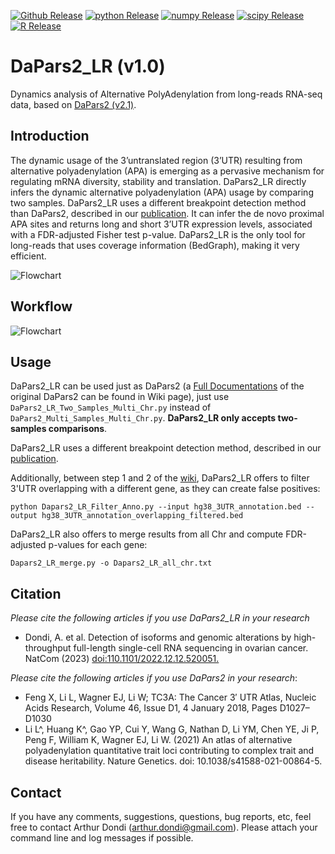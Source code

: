 [![Github Release](https://img.shields.io/badge/release-v2.1-brightgreen)](https://github.com/3UTR/DaPars2)
[![python Release](https://img.shields.io/badge/python-3.8-brightgreen)](https://www.python.org/downloads/)
[![numpy Release](https://img.shields.io/badge/numpy-1.22-brightgreen)](https://numpy.org/)
[![scipy Release](https://img.shields.io/badge/numpy-1.80-brightgreen)](https://scipy.org/)
[![R Release](https://img.shields.io/badge/R-3.6.3-brightgreen)](https://cran.r-project.org/)


# DaPars2_LR (v1.0)

Dynamics analysis of Alternative PolyAdenylation from long-reads RNA-seq data, based on [DaPars2 (v2.1)](https://github.com/3UTR/DaPars2). 

## Introduction

The dynamic usage of the 3’untranslated region (3’UTR) resulting from alternative polyadenylation (APA) is emerging as a pervasive mechanism for regulating mRNA diversity, stability and translation. DaPars2_LR directly infers the dynamic alternative polyadenylation (APA) usage by comparing two samples. DaPars2_LR uses a different breakpoint detection method than DaPars2, described in our [publication](https://www.biorxiv.org/content/10.1101/2022.12.12.520051v3). It can infer the de novo proximal APA sites and returns long and short 3’UTR expression levels, associated with a FDR-adjusted Fisher test p-value. DaPars2_LR is the only tool for long-reads that uses coverage information (BedGraph), making it very efficient. 

![Flowchart](doc/Dapars_readme_COL6A1.png) 

## Workflow

![Flowchart](https://farm8.staticflickr.com/65535/51154541918_8a63879ed1_k.jpg)

## Usage

DaPars2_LR can be used just as DaPars2 (a [Full Documentations](https://github.com/3UTR/DaPars2/wiki) of the original DaPars2 can be found in Wiki page), just use `DaPars2_LR_Two_Samples_Multi_Chr.py` instead of `DaPars2_Multi_Samples_Multi_Chr.py`. **DaPars2_LR only accepts two-samples comparisons**.

DaPars2_LR uses a different breakpoint detection method, described in our [publication](https://www.biorxiv.org/content/10.1101/2022.12.12.520051v3).

Additionally, between step 1 and 2 of the [wiki](https://github.com/3UTR/DaPars2/wiki), DaPars2_LR offers to filter 3'UTR overlapping with a different gene, as they can create false positives:
```
python Dapars2_LR_Filter_Anno.py --input hg38_3UTR_annotation.bed --output hg38_3UTR_annotation_overlapping_filtered.bed
```

DaPars2_LR also offers to merge results from all Chr and compute FDR-adjusted p-values for each gene:
```
Dapars2_LR_merge.py -o Dapars2_LR_all_chr.txt
```

## Citation

*Please cite the following articles if you use DaPars2_LR in your research*
* Dondi, A. et al. Detection of isoforms and genomic alterations by high-throughput full-length single-cell RNA sequencing in ovarian cancer. NatCom (2023) [doi:110.1101/2022.12.12.520051.](https://doi.org/10.1038/s41467-023-43387-9)

*Please cite the following articles if you use DaPars2 in your research*:
* Feng X, Li L, Wagner EJ, Li W; TC3A: The Cancer 3′ UTR Atlas, Nucleic Acids Research, Volume 46, Issue D1, 4 January 2018, Pages D1027–D1030
* Li L^, Huang K^, Gao YP, Cui Y, Wang G, Nathan D, Li YM, Chen YE, Ji P, Peng F, William K, Wagner EJ, Li W. (2021) An atlas of alternative polyadenylation quantitative trait loci contributing to complex trait and disease heritability. Nature Genetics. doi: 10.1038/s41588-021-00864-5. 

## Contact

If you have any comments, suggestions, questions, bug reports, etc, feel free to contact Arthur Dondi (arthur.dondi@gmail.com). Please attach your command line and log messages if possible.
